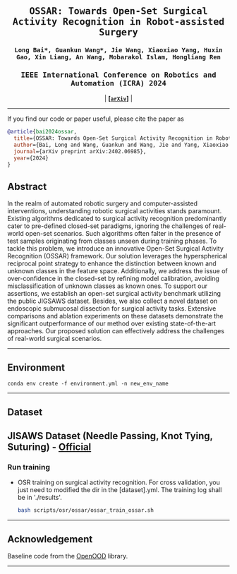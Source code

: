 

<div align="center">

<samp>

<h2> OSSAR: Towards Open-Set Surgical Activity Recognition in Robot-assisted Surgery </h1>

<h4> Long Bai*, Guankun Wang*, Jie Wang, Xiaoxiao Yang, Huxin Gao, Xin Liang, An Wang, Mobarakol Islam, Hongliang Ren </h3>

<h3> IEEE International Conference on Robotics and Automation (ICRA) 2024 </h2>

</samp>   

| **[[```arXiv```](<https://arxiv.org/abs/2402.06985>)]** |
    
---

</div>     



If you find our code or paper useful, please cite the paper as

```bibtex
@article{bai2024ossar,
  title={OSSAR: Towards Open-Set Surgical Activity Recognition in Robot-assisted Surgery},
  author={Bai, Long and Wang, Guankun and Wang, Jie and Yang, Xiaoxiao and Gao, Huxin and Liang, Xin and Wang, An and Islam, Mobarakol and Ren, Hongliang},
  journal={arXiv preprint arXiv:2402.06985},
  year={2024}
}
```


## Abstract
In the realm of automated robotic surgery and computer-assisted interventions, understanding robotic surgical activities stands paramount. Existing algorithms dedicated to surgical activity recognition predominantly cater to pre-defined closed-set paradigms, ignoring the challenges of real-world open-set scenarios. Such algorithms often falter in the presence of test samples originating from classes unseen during training phases. To tackle this problem, we introduce an innovative Open-Set Surgical Activity Recognition (OSSAR) framework. Our solution leverages the hyperspherical reciprocal point strategy to enhance the distinction between known and unknown classes in the feature space. Additionally, we address the issue of over-confidence in the closed-set by refining model calibration, avoiding misclassification of  unknown classes as known ones. To support our assertions, we establish an open-set surgical activity benchmark utilizing the public JIGSAWS dataset. Besides, we also collect a novel dataset on endoscopic submucosal dissection for surgical activity tasks. Extensive comparisons and ablation experiments on these datasets demonstrate the significant outperformance of our method over existing state-of-the-art approaches. Our proposed solution can effectively address the challenges of real-world surgical scenarios.


---
## Environment
    conda env create -f environment.yml -n new_env_name

---
## Dataset
JISAWS Dataset (Needle Passing, Knot Tying, Suturing)
    - [Official](https://cirl.lcsr.jhu.edu/research/hmm/datasets/jigsaws_release/)
---

### Run training
- OSR training on surgical activity recognition. For cross validation, you just need to modified the dir in the [dataset].yml. The training log shall be in './results'.
    ```bash
    bash scripts/osr/ossar/ossar_train_ossar.sh
    ```

---

## Acknowledgement
Baseline code from the [OpenOOD](https://github.com/Jingkang50/OpenOOD) library.

---
